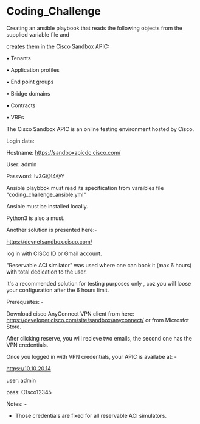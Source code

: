
# Coding_Challenge



Creating an ansible playbook that reads the following objects from the supplied variable file and


creates them in the Cisco Sandbox APIC:


• Tenants

• Application profiles

• End point groups

• Bridge domains

• Contracts

• VRFs


The Cisco Sandbox APIC is an online testing environment hosted by Cisco.

Login data:

Hostname: https://sandboxapicdc.cisco.com/

User: admin

Password: !v3G@!4@Y




Ansible playbbok must read its specification from varaibles file "coding_challenge_ansible.yml"

Ansible must be installed locally.

Python3 is also a must.

Another solution is presented here:-

https://devnetsandbox.cisco.com/

log in with CISCo ID or Gmail account.

"Reservable ACI similator" was used where one can book it (max 6 hours) with total dedication to the user.

it's a recommended solution for testing purposes only , coz you will loose your configuration after the 6 hours limit.

Prerequsites: -

Download cisco AnyConnect VPN client from here: https://developer.cisco.com/site/sandbox/anyconnect/ or from Microsfot Store.

After clicking reserve, you will recieve two emails, the second one has the VPN credentials.

Once you logged in with VPN credentials, your APIC is availabe at: -

https://10.10.20.14

user: admin

pass: C1sco12345

Notes: -
- Those credentials are fixed for all reservable ACI simulators.
